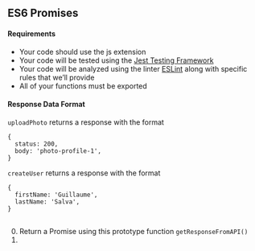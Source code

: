 ## ES6 Promises

#### Requirements

- Your code should use the js extension
- Your code will be tested using the [Jest Testing Framework](https://jestjs.io/)
- Your code will be analyzed using the linter [ESLint](https://eslint.org/) along with specific rules that we’ll provide
- All of your functions must be exported

#### Response Data Format

`uploadPhoto` returns a response with the format

```
{
  status: 200,
  body: 'photo-profile-1',
}
```

`createUser` returns a response with the format

```
{
  firstName: 'Guillaume',
  lastName: 'Salva',
}
```

##

0. Return a Promise using this prototype function `getResponseFromAPI()`
1. 

